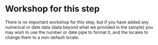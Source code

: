 # Workshop for this step

There is no important workshop for this step, but if you have added
any numerical or date data (data beyond what we provided in the
sample) you may wish to use the number or date pipe to format it, and
the locales to change them to a non-default locale.
